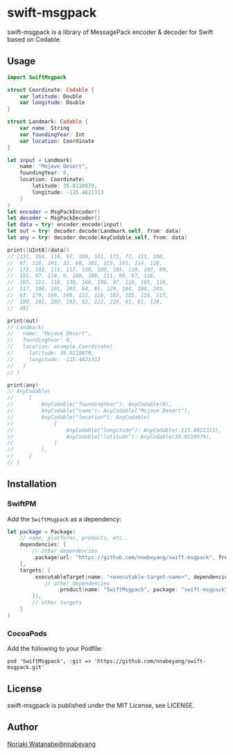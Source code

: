 # swift-msgpack

swift-msgpack is a library of MessagePack encoder & decoder for Swift based on Codable.

## Usage

```swift
import SwiftMsgpack

struct Coordinate: Codable {
    var latitude: Double
    var longitude: Double
}

struct Landmark: Codable {
    var name: String
    var foundingYear: Int
    var location: Coordinate
}

let input = Landmark(
    name: "Mojave Desert",
    foundingYear: 0,
    location: Coordinate(
        latitude: 35.0110079,
        longitude: -115.4821313
    )
)
let encoder = MsgPackEncoder()
let decoder = MsgPackDecoder()
let data = try! encoder.encode(input)
let out = try! decoder.decode(Landmark.self, from: data)
let any = try! decoder.decode(AnyCodable.self, from: data)

print([UInt8](data))
// [131, 164, 110, 97, 109, 101, 173, 77, 111, 106,
//  97, 118, 101, 32, 68, 101, 115, 101, 114, 116,
//  172, 102, 111, 117, 110, 100, 105, 110, 103, 89,
//  101, 97, 114, 0, 168, 108, 111, 99, 97, 116,
//  105, 111, 110, 130, 168, 108, 97, 116, 105, 116,
//  117, 100, 101, 203, 64, 65, 129, 104, 180, 245,
//  63, 179, 169, 108, 111, 110, 103, 105, 116, 117,
//  100, 101, 203, 192, 92, 222, 219, 61, 61, 120,
//  49]

print(out)
// Landmark(
//   name: "Mojave Desert",
//   foundingYear: 0,
//   location: example.Coordinate(
//     latitude: 35.0110079,
//     longitude: -115.4821313
//   )
// )

print(any)
// AnyCodable(
//     [
//         AnyCodable("foundingYear"): AnyCodable(0),
//         AnyCodable("name"): AnyCodable("Mojave Desert"),
//         AnyCodable("location"): AnyCodable(
//             [
//                 AnyCodable("longitude"): AnyCodable(-115.4821313),
//                 AnyCodable("latitude"): AnyCodable(35.0110079),
//             ]
//         ),
//     ]
// )
```

## Installation

### SwiftPM

Add the `SwiftMsgpack` as a dependency:

```swift
let package = Package(
    // name, platforms, products, etc.
    dependencies: [
        // other dependencies
        .package(url: "https://github.com/nnabeyang/swift-msgpack", from: "0.0.0"),
    ],
    targets: [
        .executableTarget(name: "<executable-target-name>", dependencies: [
            // other dependencies
                .product(name: "SwiftMsgpack", package: "swift-msgpack"),
        ]),
        // other targets
    ]
)
```

### CocoaPods

Add the following to your Podfile:

```terminal
pod 'SwiftMsgpack', :git => 'https://github.com/nnabeyang/swift-msgpack.git'
```
## License

swift-msgpack is published under the MIT License, see LICENSE.

## Author
[Noriaki Watanabe@nnabeyang](https://twitter.com/nnabeyang)
